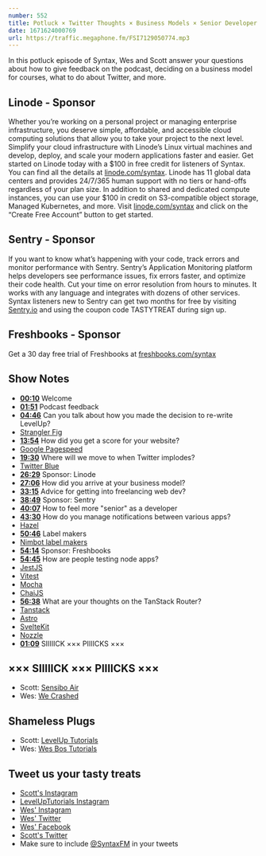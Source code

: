 ```yaml
---
number: 552
title: Potluck × Twitter Thoughts × Business Models × Senior Developer
date: 1671624000769
url: https://traffic.megaphone.fm/FSI7129050774.mp3
---
```


In this potluck episode of Syntax, Wes and Scott answer your questions about how to give feedback on the podcast, deciding on a business model for courses, what to do about Twitter, and more.

## Linode  - Sponsor

Whether you’re working on a personal project or managing enterprise infrastructure, you deserve simple, affordable, and accessible cloud computing solutions that allow you to take your project to the next level. Simplify your cloud infrastructure with Linode’s Linux virtual machines and develop, deploy, and scale your modern applications faster and easier. Get started on Linode today with a $100 in free credit for listeners of Syntax. You can find all the details at [linode.com/syntax](https://linode.com/syntax). Linode has 11 global data centers and provides 24/7/365 human support with no tiers or hand-offs regardless of your plan size. In addition to shared and dedicated compute instances, you can use your $100 in credit on S3-compatible object storage, Managed Kubernetes, and more. Visit [linode.com/syntax](https://linode.com/syntax) and click on the “Create Free Account” button to get started.

## Sentry - Sponsor

If you want to know what’s happening with your code, track errors and monitor performance with Sentry. Sentry’s Application Monitoring platform helps developers see performance issues, fix errors faster, and optimize their code health. Cut your time on error resolution from hours to minutes. It works with any language and integrates with dozens of other services. Syntax listeners new to Sentry can get two months for  free by visiting [Sentry.io](https://sentry.io) and using the coupon code TASTYTREAT during sign up.

## Freshbooks - Sponsor

Get a 30 day free trial of Freshbooks at [freshbooks.com/syntax](https://freshbooks.com/syntax)

## Show Notes

* **[00:10](#t=00:10)** Welcome
* **[01:51](#t=01:51)** Podcast feedback
* **[04:46](#t=04:46)** Can you talk about how you made the decision to re-write LevelUp?
* [Strangler Fig](https://learn.microsoft.com/en-us/azure/architecture/patterns/strangler-fig)
* **[13:54](#t=13:54)** How did you get a score for your website?
* [Google Pagespeed](https://developers.google.com/speed/)
* **[19:30](#t=19:30)** Where will we move to when Twitter implodes?
* [Twitter Blue](https://help.twitter.com/en/using-twitter/twitter-blue)
* **[26:29](#t=26:29)** Sponsor: Linode
* **[27:06](#t=27:06)** How did you arrive at your business model?
* **[33:15](#t=33:15)** Advice for getting into freelancing web dev?
* **[38:49](#t=38:49)** Sponsor: Sentry
* **[40:07](#t=40:07)** How to feel more "senior" as a developer
* **[43:30](#t=43:30)** How do you manage notifications between various apps?
* [Hazel](https://www.noodlesoft.com)
* **[50:46](#t=50:46)** Label makers
* [Nimbot label makers](https://niimbotd11.com)
* **[54:14](#t=54:14)** Sponsor: Freshbooks
* **[54:45](#t=54:45)** How are people testing node apps?
* [JestJS](https://jestjs.io)
* [Vitest](https://vitest.dev)
* [Mocha](https://mochajs.org)
* [ChaiJS](https://www.chaijs.com)
* **[56:38](#t=56:38)** What are your thoughts on the TanStack Router?
* [Tanstack](https://tanstack.com/router/v1/docs/overview)
* [Astro](https://astro.build)
* [SvelteKit](https://kit.svelte.dev)
* [Nozzle](https://nozzle.io)
* **[01:09](#t=01:09)** SIIIIICK ××× PIIIICKS ×××

## ××× SIIIIICK ××× PIIIICKS ×××

* Scott: [Sensibo Air](https://amzn.to/3VAbZor)
* Wes: [We Crashed](https://en.wikipedia.org/wiki/WeCrashed)

## Shameless Plugs

* Scott: [LevelUp Tutorials](https://levelup.video)
* Wes: [Wes Bos Tutorials](https://wesbos.com/courses)

## Tweet us your tasty treats

* [Scott's Instagram](https://www.instagram.com/stolinski/)
* [LevelUpTutorials Instagram](https://www.instagram.com/LevelUpTutorials/)
* [Wes' Instagram](https://www.instagram.com/wesbos/)
* [Wes' Twitter](https://twitter.com/wesbos)
* [Wes' Facebook](https://www.facebook.com/wesbos.developer)
* [Scott's Twitter](https://twitter.com/stolinski)
* Make sure to include [@SyntaxFM](https://twitter.com/SyntaxFM) in your tweets
